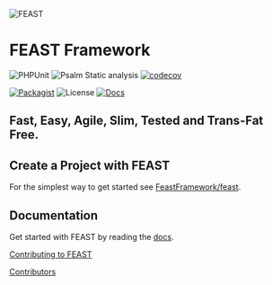 ![FEAST](logos/feast-transparent-small.png)

# FEAST Framework

![PHPUnit](https://github.com/FeastFramework/framework/workflows/PHPUnit/badge.svg?branch=v2.x)
![Psalm Static analysis](https://github.com/FeastFramework/framework/workflows/Psalm%20Static%20analysis/badge.svg?branch=v2.x)
[![codecov](https://codecov.io/gh/FeastFramework/framework/branch/master/graph/badge.svg?token=FBP2AKLJB3)](https://codecov.io/gh/FeastFramework/framework)

[![Packagist](https://img.shields.io/packagist/php-v/feast/framework/v2.x-dev)](https://packagist.org/packages/feast/framework)
![License](https://img.shields.io/packagist/l/feast/framework.svg)
[![Docs](https://img.shields.io/badge/docs-quickstart-green.svg)](https://docs.feast-framework.com)
## Fast, Easy, Agile, Slim, Tested and Trans-Fat Free.

## Create a Project with FEAST
For the simplest way to get started see [FeastFramework/feast](https://github.com/FeastFramework/Feast).

## Documentation

Get started with FEAST by reading the [docs](https://docs.feast-framework.com).

[Contributing to FEAST](docs/CONTRIBUTING.md)

[Contributors](docs/contributors.md)
